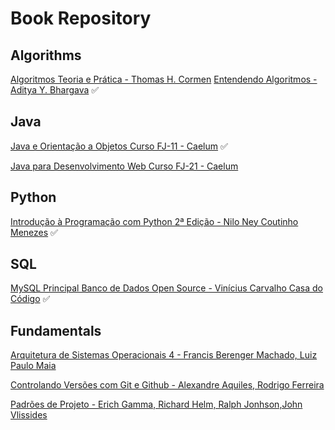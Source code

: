 # Book Repository


## Algorithms
[Algoritmos Teoria e Prática - Thomas H. Cormen](books/algorithms/algoritmos-teoria-e-pratica.pdf)
[Entendendo Algoritmos - Aditya Y. Bhargava](books/algorithms/entendendo-algoritmos.pdf) ✅


## Java
[Java e Orientação a Objetos Curso FJ-11 - Caelum](books/java/java-e-orientacao-a-objetos-fj11.pdf) ✅

[Java para Desenvolvimento Web Curso FJ-21 - Caelum](books/java/java-para-desenvolvimento-web-fj21.pdf) 

## Python
[Introdução à Programação com Python 2⁠ª Edição - Nilo Ney Coutinho Menezes](books/python/introducao-a-programacao-com-python.pdf) ✅

## SQL
[MySQL Principal Banco de Dados Open Source - Vinícius Carvalho Casa do Código](books/mysql/mysql-principal-banco-de-dados-open-source.pdf) ✅


## Fundamentals
[Arquitetura de Sistemas Operacionais 4 - Francis Berenger Machado, Luiz Paulo Maia](books/fundamentals/arquitetura-de-sistemas-operacionais-4.pdf)

[Controlando Versões com Git e Github - Alexandre Aquiles, Rodrigo Ferreira](books/fundamentals/controlando-versoes-com-git-e-github.pdf)

[Padrões de Projeto - Erich Gamma, Richard Helm, Ralph Jonhson,John Vlissides](books/fundamentals/padroes-de-projeto-solucoes-reutilizaveis-de-software-orientado-a-objetos.pdf)

